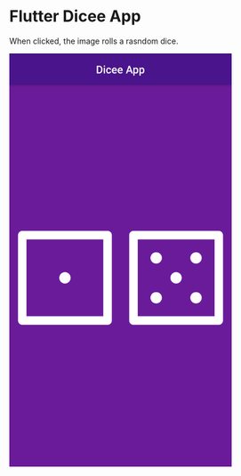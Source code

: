 # Flutter Dicee App

When clicked, the image rolls a rasndom dice.

<img src="https://github.com/mehmetalidemir/diceeApp/blob/main/images/Screenshot_1628950899.png" width="400">
